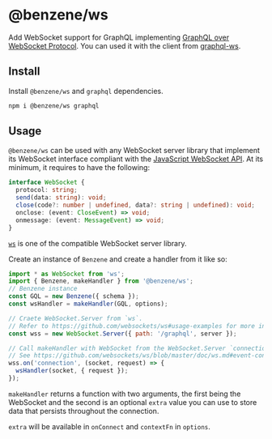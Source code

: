 # @benzene/ws

Add WebSocket support for GraphQL implementing [GraphQL over WebSocket Protocol](https://github.com/enisdenjo/graphql-ws/blob/master/PROTOCOL.md). You can used it with the client from [graphql-ws](https://github.com/enisdenjo/graphql-ws).

## Install

Install `@benzene/ws` and `graphql` dependencies.

```bash
npm i @benzene/ws graphql
```
## Usage

`@benzene/ws` can be used with any WebSocket server library that implement its WebSocket interface compliant with the [JavaScript WebSocket API](https://developer.mozilla.org/en-US/docs/Web/API/WebSocket). At its minimum, it requires to have the following:

```ts
interface WebSocket {
  protocol: string;
  send(data: string): void;
  close(code?: number | undefined, data?: string | undefined): void;
  onclose: (event: CloseEvent) => void;
  onmessage: (event: MessageEvent) => void;
}
```

[`ws`](https://github.com/websockets/ws) is one of the compatible WebSocket server library.

Create an instance of `Benzene` and create a handler from it like so:

```js
import * as WebSocket from 'ws';
import { Benzene, makeHandler } from '@benzene/ws';
// Benzene instance
const GQL = new Benzene({ schema });
const wsHandler = makeHandler(GQL, options);

// Craete WebSocket.Server from `ws`.
// Refer to https://github.com/websockets/ws#usage-examples for more info.
const wss = new WebSocket.Server({ path: '/graphql', server });

// Call makeHandler with WebSocket from the WebSocket.Server `connection` event
// See https://github.com/websockets/ws/blob/master/doc/ws.md#event-connection
wss.on('connection', (socket, request) => {
  wsHandler(socket, { request });
});
```

`makeHandler` returns a function with two arguments, the first being the WebSocket and the second is an optional `extra` value you can use to store data that persists throughout the connection.

`extra` will be available in `onConnect` and `contextFn` in `options`.

